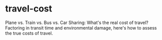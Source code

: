 # travel-cost
Plane vs. Train vs. Bus vs. Car Sharing: What's the real cost of travel? Factoring in transit time and environmental damage, here's how to assess the true costs of travel.
